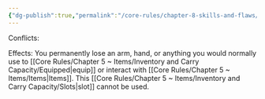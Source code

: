 ```yaml
---
{"dg-publish":true,"permalink":"/core-rules/chapter-8-skills-and-flaws/flaw-list/rank-5/lost-equip-slot/"}
---
```


Conflicts:

Effects:
You permanently lose an arm, hand, or anything you would normally use to [[Core Rules/Chapter 5 ~ Items/Inventory and Carry Capacity/Equipped\|equip]] or interact with [[Core Rules/Chapter 5 ~ Items/Items\|Items]]. This [[Core Rules/Chapter 5 ~ Items/Inventory and Carry Capacity/Slots\|slot]] cannot be used.